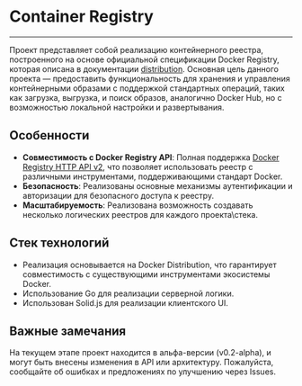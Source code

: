 # Container Registry

___

Проект представляет собой реализацию контейнерного реестра, построенного на основе официальной спецификации Docker Registry, которая описана в документации [distribution](https://github.com/distribution/distribution). Основная цель данного проекта — предоставить функциональность для хранения и управления контейнерными образами с поддержкой стандартных операций, таких как загрузка, выгрузка, и поиск образов, аналогично Docker Hub, но с возможностью локальной настройки и развертывания.

## Особенности

- **Совместимость с Docker Registry API**: Полная поддержка [Docker Registry HTTP API v2](https://distribution.github.io/distribution/spec/api/), что позволяет использовать реестр с различными инструментами, поддерживающими стандарт Docker.
- **Безопасность**: Реализованы основные механизмы аутентификации и авторизации для безопасного доступа к реестру.
- **Масштабируемость**: Реализована возможность создавать несколько логических реестров для каждого проекта\стека.

## Стек технологий

- Реализация основывается на Docker Distribution, что гарантирует совместимость с существующими инструментами экосистемы Docker.
- Использование Go для реализации серверной логики.
- Использован Solid.js для реализации клиентского UI.

## Важные замечания

На текущем этапе проект находится в альфа-версии (v0.2-alpha), и могут быть внесены изменения в API или архитектуру.
Пожалуйста, сообщайте об ошибках и предложениях по улучшению через Issues.
